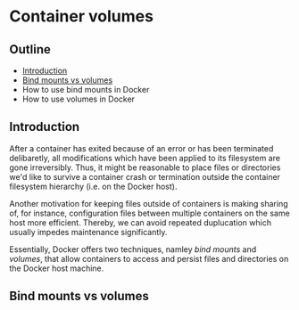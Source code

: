 # Container volumes

## Outline

 - [Introduction](#section-introduction)
 - [Bind mounts vs volumes](#section-bind-mounts-vs-volumes)
 - How to use bind mounts in Docker
 - How to use volumes in Docker

<a name="section-introduction"></a>
## Introduction

After a container has exited because of an error or has been terminated delibaretly, all modifications which have been applied to its filesystem are gone irreversibly. Thus, it might be reasonable to place files or directories we'd like to survive a container crash or termination outside the container filesystem hierarchy (i.e. on the Docker host).

Another motivation for keeping files outside of containers is making sharing of, for instance, configuration files between multiple containers on the same host more efficient. Thereby, we can avoid repeated duplucation which usually impedes maintenance significantly.

Essentially, Docker offers two techniques, namley _bind mounts_ and _volumes_, that allow containers to access and persist files and directories on the Docker host machine.     

<a name="section-bind-mounts-vs-volumes"></a>
## Bind mounts vs volumes
